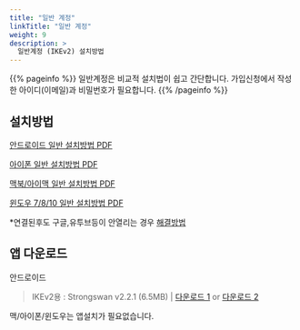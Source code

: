 ```yaml
---
title: "일반 계정"
linkTitle: "일반 계정"
weight: 9
description: >
  일반계정 (IKEv2) 설치방법
---
```


{{% pageinfo %}}
일반계정은 비교적 설치법이 쉽고 간단합니다.
가입신청에서 작성한 아이디(이메일)과 비밀번호가 필요합니다.
{{% /pageinfo %}}


## 설치방법

[안드로이드 일반 설치방법 PDF](/img/android-ikev2.pdf)

[아이폰 일반 설치방법 PDF](/img/ios-ikev2.pdf)

[맥북/아이맥 일반 설치방법 PDF](/img/macos-ikev2.pdf)

[윈도우 7/8/10 일반 설치방법 PDF](/img/winos-ikev2.pdf)

*연결된후도 구글,유투브등이 안열리는 경우 [해결방법](/docs/qna/#q-연결이-되어도-구글이-안되는-경우)

## 앱 다운로드

안드로이드 
<blockquote><i class="fab fa-android"></i> IKEv2용 : Strongswan v2.2.1 (6.5MB) | 
<a href="https://download.strongswan.org/Android/strongSwan-2.2.1.apk" target="_blank" rel="noopener">다운로드 1</a> or
<a href="http://v2red.com/files/public-docs/android/strongSwan-2.2.1.apk" target="_blank" rel="noopener">다운로드 2</a> 
</blockquote>

맥/아이폰/윈도우는 앱설치가 필요없습니다.